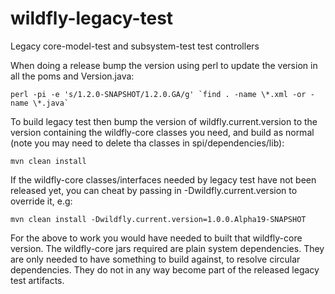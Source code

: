 wildfly-legacy-test
===================

Legacy core-model-test and subsystem-test test controllers

When doing a release bump the version using perl to update the version 
in all the poms and Version.java:

    perl -pi -e 's/1.2.0-SNAPSHOT/1.2.0.GA/g' `find . -name \*.xml -or -name \*.java`


To build legacy test then bump the version of wildfly.current.version to the version containing the
wildfly-core classes you need, and build as normal (note you may need to delete tha classes in
spi/dependencies/lib):

    mvn clean install

If the wildfly-core classes/interfaces needed by legacy test have not been released yet,
you can cheat by passing in -Dwildfly.current.version to override it, e.g:

    mvn clean install -Dwildfly.current.version=1.0.0.Alpha19-SNAPSHOT

For the above to work you would have needed to built that wildfly-core version. The wildfly-core jars required
are plain system dependencies. They are only needed to have something to build against, to resolve circular dependencies.
They do not in any way become part of the released legacy test artifacts.
 
